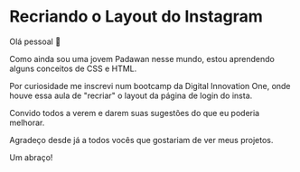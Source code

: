 # Recriando o Layout do Instagram

Olá pessoal :wave:

Como ainda sou uma jovem Padawan nesse mundo, estou aprendendo alguns conceitos de CSS e HTML. 

Por curiosidade me inscrevi num bootcamp da Digital Innovation One, onde houve essa aula de "recriar" o layout da página de login do insta. 

Convido todos a verem e darem suas sugestões do que eu poderia melhorar. 

Agradeço desde já a todos vocês que gostariam de ver meus projetos.



Um abraço!